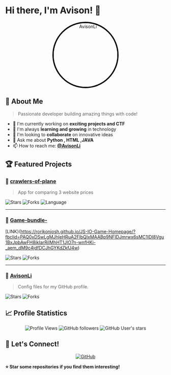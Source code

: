 # Hi there, I'm Avison! 👋

<div align="center">
  <img src="https://avatars.githubusercontent.com/u/145143183?v=4" alt="AvisonLi" width="200" height="200" style="border-radius: 50%; border: 4px solid #000000;" />
</div>

## 🚀 About Me

> Passionate developer building amazing things with code!

- 🔭 I'm currently working on **exciting projects  and CTF**
- 🌱 I'm always **learning and growing** in technology
- 👯 I'm looking to **collaborate** on innovative ideas
- 💬 Ask me about **Python , HTML ,JAVA**
- 📫 How to reach me: **[@AvisonLi](https://github.com/AvisonLi)**

## 🏆 Featured Projects

### 🎯 [crawlers-of-plane](https://github.com/AvisonLi/crawlers-of-plane)

> App for comparing 3 website prices

<div align="left">
  
![Stars](https://img.shields.io/github/stars/AvisonLi/crawlers-of-plane?style=social) 
![Forks](https://img.shields.io/github/forks/AvisonLi/crawlers-of-plane?style=social) 
![Language](https://img.shields.io/badge/Language-Python-000000?style=flat-square&logoColor=white)

</div>

---

### 🎯 [Game-bundle-](https://github.com/AvisonLi/Game-bundle-)

[LINK}(https://rorikonjosh.github.io/JS-IO-Game-Homepage/?fbclid=PAQ0xDSwLgMJhleHRuA2FlbQIxMAABp9NFIDJmrwx6sMC1lDI8Vgu1BxJpbAwFH8jkIarRiIMhHT1JlO7n-wnfHKi-_aem_dM9c4jdfDCJhGYKdZkfJ4w)

<div align="left">
  
![Stars](https://img.shields.io/github/stars/AvisonLi/Game-bundle-?style=social) 
![Forks](https://img.shields.io/github/forks/AvisonLi/Game-bundle-?style=social) 


</div>

---

### 🎯 [AvisonLi](https://github.com/AvisonLi/AvisonLi)

> Config files for my GitHub profile.

<div align="left">
  
![Stars](https://img.shields.io/github/stars/AvisonLi/AvisonLi?style=social) 
![Forks](https://img.shields.io/github/forks/AvisonLi/AvisonLi?style=social) 


</div>

## 📈 Profile Statistics

<div align="center">

![Profile Views](https://komarev.com/ghpvc/?username=AvisonLi&label=Profile%20views&color=000000&style=flat)
![GitHub followers](https://img.shields.io/github/followers/AvisonLi?label=Followers&style=social)
![GitHub User's stars](https://img.shields.io/github/stars/AvisonLi?label=Stars&style=social)

</div>

## 🤝 Let's Connect!

<div align="center">

[![GitHub](https://img.shields.io/badge/GitHub-000000?style=for-the-badge&logo=github&logoColor=white)](https://github.com/AvisonLi)


</div>

**⭐ Star some repositories if you find them interesting!**

</div>
